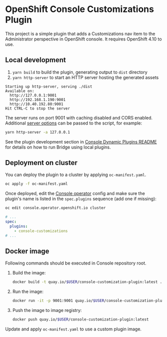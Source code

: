 # OpenShift Console Customizations Plugin

This project is a simple plugin that adds a Customizations nav item to the
Administrator perspective in OpenShift console. It requires OpenShift 4.10 to
use.

## Local development

1. `yarn build` to build the plugin, generating output to `dist` directory
2. `yarn http-server` to start an HTTP server hosting the generated assets

```
Starting up http-server, serving ./dist
Available on:
  http://127.0.0.1:9001
  http://192.168.1.190:9001
  http://10.40.192.80:9001
Hit CTRL-C to stop the server
```

The server runs on port 9001 with caching disabled and CORS enabled. Additional
[server options](https://github.com/http-party/http-server#available-options) can be passed to
the script, for example:

```sh
yarn http-server -a 127.0.0.1
```

See the plugin development section in
[Console Dynamic Plugins README](https://github.com/openshift/console/tree/master/frontend/packages/console-dynamic-plugin-sdk/README.md) for details
on how to run Bridge using local plugins.

## Deployment on cluster

You can deploy the plugin to a cluster by applying `oc-manifest.yaml`.

```sh
oc apply -f oc-manifest.yaml
```

Once deployed, edit the [Console
operator](https://github.com/openshift/console-operator) config and make sure
the plugin's name is listed in the `spec.plugins` sequence (add one if missing):

```sh
oc edit console.operator.openshift.io cluster
```

```yaml
# ...
spec:
  plugins:
    - console-customizations
# ...
```

## Docker image

Following commands should be executed in Console repository root.

1. Build the image:
   ```sh
   docker build -t quay.io/$USER/console-customization-plugin:latest .
   ```
2. Run the image:
   ```sh
   docker run -it -p 9001:9001 quay.io/$USER/console-customization-plugin:latest
   ```
3. Push the image to image registry:
   ```sh
   docker push quay.io/$USER/console-customization-plugin:latest
   ```

Update and apply `oc-manifest.yaml` to use a custom plugin image.
